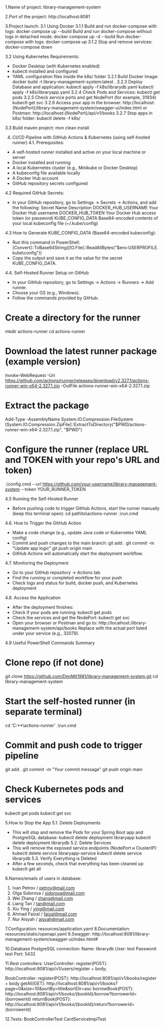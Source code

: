 1.Name of project: library-management-system

2.Port of the project:
http://localhost:8081

3.Project launch:
3.1 Using Docker
3.1.1 Build and run docker-compose with logs:
docker compose up --build
Build and run docker-compose without logs in detached mode:
docker compose up -d --build
Run docker-compose with logs:
docker-compose up
3.1.2 Stop and remove services:
docker-compose down

3.2 Using Kubernetes
Requirements:
 - Docker Desktop (with Kubernetes enabled)
 - kubectl installed and configured
 - YAML configuration files inside the k8s/ folder
3.2.1 Build Docker Image:
docker build -t library-management-system:latest .
3.2.3 Deploy Database and application:
kubectl apply -f k8s/librarydb.yaml 
kubectl apply -f k8s/libraryapp.yaml
3.2.4 Check Pods and Services:
kubectl get pods
3.2.5 Check service ports and get NodePort (for example, 31934)
kubectl get svc
3.2.6 Access your app in the browser:
http://localhost:{NodePort}/library-management-system/swagger-ui/index.html
or Postman:
http://localhost:{NodePort}/api/v1/books
3.2.7 Stop apps in k8s/ folder:
kubectl delete -f k8s/

3.3 Build maven project:
mvn clean install

4. CI/CD Pipeline with GitHub Actions & Kubernetes (using self-hosted runner)
4.1. Prerequisites:
 - A self-hosted runner installed and active on your local machine or server
 - Docker installed and running
 - A local Kubernetes cluster (e.g., Minikube or Docker Desktop)
 - A kubeconfig file available locally
 - A Docker Hub account
 - GitHub repository secrets configured
 
4.2 Required GitHub Secrets:
- In your GitHub repository, go to Settings → Secrets → Actions, and add the following:
 Secret Name	Description
DOCKER_HUB_USERNAME	Your Docker Hub username
DOCKER_HUB_TOKEN	Your Docker Hub access token (or password)
KUBE_CONFIG_DATA	Base64-encoded contents of your local kubeconfig file (~/.kube/config)

4.3 How to Generate KUBE_CONFIG_DATA (Base64-encoded kubeconfig):
- Run this command in PowerShell:
[Convert]::ToBase64String([IO.File]::ReadAllBytes("$env:USERPROFILE\.kube\config"))
- Copy the output and save it as the value for the secret KUBE_CONFIG_DATA.

4.4. Self-Hosted Runner Setup on GitHub
- In your GitHub repository, go to Settings → Actions → Runners → Add runner.
- Choose your OS (e.g., Windows).
- Follow the commands provided by GitHub:
# Create a directory for the runner
mkdir actions-runner
cd actions-runner
# Download the latest runner package (example version)
Invoke-WebRequest -Uri https://github.com/actions/runner/releases/download/v2.327.1/actions-runner-win-x64-2.327.1.zip -OutFile actions-runner-win-x64-2.327.1.zip
# Extract the package
Add-Type -AssemblyName System.IO.Compression.FileSystem
[System.IO.Compression.ZipFile]::ExtractToDirectory("$PWD/actions-runner-win-x64-2.327.1.zip", "$PWD")
# Configure the runner (replace URL and TOKEN with your repo's URL and token)
.\config.cmd --url https://github.com/your-username/library-management-system --token YOUR_RUNNER_TOKEN

4.5 Running the Self-Hosted Runner
- Before pushing code to trigger GitHub Actions, start the runner manually (keep this terminal open):
cd path\to\actions-runner
.\run.cmd

4.6. How to Trigger the GitHub Action
- Make a code change (e.g., update Java code or Kubernetes YAML config)
- Commit and push changes to the main branch:
git add .
git commit -m "Update app logic"
git push origin main
- GitHub Actions will automatically start the deployment workflow.

4.7. Monitoring the Deployment
- Go to your GitHub repository → Actions tab
- Find the running or completed workflow for your push
- Check logs and status for build, docker push, and Kubernetes deployment

4.8. Access the Application
- After the deployment finishes:
- Check if your pods are running:
kubectl get pods
- Check the services and get the NodePort:
kubectl get svc
- Open your browser or Postman and go to:
http://localhost:<NodePort>/library-management-system/api/books
Replace <NodePort> with the actual port listed under your service (e.g., 32079).

4.9 Useful PowerShell Commands Summary
# Clone repo (if not done)
git clone https://github.com/DenMit1981/library-management-system.git
cd library-management-system

# Start the self-hosted runner (in separate terminal)
cd 'C:\*\*\actions-runner'
.\run.cmd

# Commit and push code to trigger pipeline
git add .
git commit -m "Your commit message"
git push origin main

# Check Kubernetes pods and services
kubectl get pods
kubectl get svc

5.How to Stop the App
5.1. Delete Deployments
- This will stop and remove the Pods for your Spring Boot app and PostgreSQL database:
kubectl delete deployment libraryapp
kubectl delete deployment librarydb
5.2. Delete Services
- This will remove the exposed service endpoints (NodePort и ClusterIP):
kubectl delete service libraryapp-service
kubectl delete service librarydb
5.3. Verify Everything is Deleted
- After a few seconds, check that everything has been cleaned up:
kubectl get all

6.Names/emails of users in database:
1. Ivan Petrov / petrov@mail.com 
2. Olga Sidorova / sidorova@mail.com 
3. Wei Zhang / zhang@mail.com 
4. Liang Tan / tan@mail.com 
5. Xiu Ying / ying@mail.com 
6. Ahmad Faizal / faizal@mail.com
7. Nur Aisyah / aisyah@mail.com

7.Configuration: resources/application.yaml
8.Documentation: resources/static/openapi.yaml
9.Swagger: http://localhost:8081/library-management-system/swagger-ui/index.html#

10.Database PostgreSQL connection:
Name: librarydb
User: test
Password: test
Port: 5432

11.Rest controllers:
UserController:
register(POST): http://localhost:8081/api/v1/users/register + body;

BookController:
register(POST): http://localhost:8081/api/v1/books/register + body
getAll(GET): http://localhost:8081/api/v1/books?page=0&size=10&sortBy=title&sortDir=asc
borrowBook(POST): http://localhost:8081/api/v1/books/{bookId}/borrow?borrowerId={borrowerId}
returnBook(POST): http://localhost:8081/api/v1/books/{bookId}/return?borrowerId={borrowerId}

12.Tests:
BookControllerTest
CardServiceImplTest
